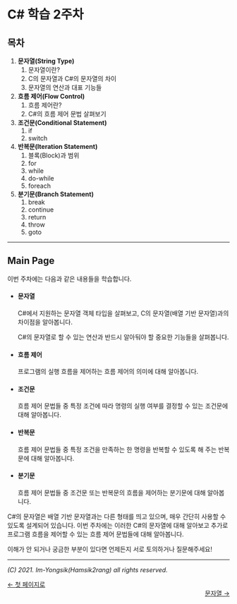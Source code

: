 # C# 학습 2주차

## 목차

1.  **문자열(String Type)**
    1.  문자열이란?
    2.  C의 문자열과 C#의 문자열의 차이
    3.  문자열의 연산과 대표 기능들
2.  **흐름 제어(Flow Control)**
    1.  흐름 제어란?
    2.  C#의 흐름 제어 문법 살펴보기
3.  **조건문(Conditional Statement)**
    1.  if
    2.  switch
4.  **반복문(Iteration Statement)**
    1.  블록(Block)과 범위
    2.  for
    3.  while
    4.  do-while
    5.  foreach
5.  **분기문(Branch Statement)**
    1.  break
    2.  continue
    3.  return
    4.  throw
    5.  goto

---

## Main Page

이번 주차에는 다음과 같은 내용들을 학습합니다.

*   #### 문자열

    C#에서 지원하는 문자열 객체 타입을 살펴보고, C의 문자열(배열 기반 문자열)과의 차이점을 알아봅니다.

    C#의 문자열로 할 수 있는 연산과 반드시 알아둬야 할 중요한 기능들을 살펴봅니다.

*   #### 흐름 제어

    프로그램의 실행 흐름을 제어하는 흐름 제어의 의미에 대해 알아봅니다.

*   #### 조건문

    흐름 제어 문법들 중 특정 조건에 따라 명령의 실행 여부를 결정할 수 있는 조건문에 대해 알아봅니다.

*   #### 반복문

    흐름 제어 문법들 중 특정 조건을 만족하는 한 명령을 반복할 수 있도록 해 주는 반복문에 대해 알아봅니다.

*   #### 분기문

    흐름 제어 문법들 중 조건문 또는 반복문의 흐름을 제어하는 분기문에 대해 알아봅니다.

C#의 문자열은 배열 기반 문자열과는 다른 형태를 띄고 있으며, 매우 간단히 사용할 수 있도록 설계되어 있습니다. 이번 주차에는 이러한 C#의 문자열에 대해 알아보고 추가로 프로그램 흐름을 제어할 수 있는 흐름 제어 문법들에 대해 알아봅니다.

이해가 안 되거나 궁금한 부분이 있다면 언제든지 서로 토의하거나 질문해주세요!

----

*(C) 2021. Im-Yongsik(Hamsik2rang) all rights reserved.*

<div style="text-align:left"> <a href="./">← 첫 페이지로</a><div/>
<div style="text-align:right"> <a href="./Main_Text/1.문자열.md">문자열 →</a><div/>





